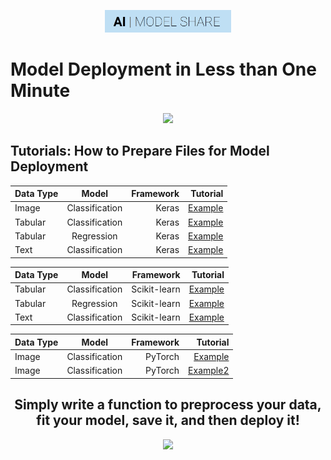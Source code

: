 <p align="center"><img width="40%" src="https://github.com/AIModelShare/aimodelshare/blob/master/docs/aimodshare_banner.jpg" /></p>

# Model Deployment in Less than One Minute
<p align="center"><img width="60%" src="https://aimodelsharecontent.s3.amazonaws.com/ModelDeploymentDiagram.jpeg" /></p>

## Tutorials: How to Prepare Files for Model Deployment
| Data Type   | Model           | Framework|Tutorial |
| ----------- |:---------------:| --------:| --------:|
| Image       | Classification  | Keras    |[Example](https://github.com/AIModelShare/aimodelshare/blob/master/tutorials/notebooks/image_classification.ipynb) |
| Tabular     | Classification  | Keras    |[Example](https://github.com/AIModelShare/aimodelshare/blob/master/tutorials/notebooks/tabular_data_classification.ipynb) |
| Tabular     | Regression      | Keras    |[Example](https://github.com/AIModelShare/aimodelshare/blob/master/tutorials/notebooks/tabular_data_regression.ipynb) |
| Text        | Classification  | Keras    |[Example](https://github.com/AIModelShare/aimodelshare/blob/master/tutorials/notebooks/text_data_classification.ipynb) |

| Data Type   | Model           | Framework|Tutorial |
| ----------- |:---------------:| --------:| --------:|
| Tabular     | Classification  | Scikit-learn    |[Example](https://github.com/AIModelShare/aimodelshare/blob/master/tutorials/notebooks/tabular_sklearn_classification.ipynb) |
| Tabular     | Regression      | Scikit-learn    |[Example](https://github.com/AIModelShare/aimodelshare/blob/master/tutorials/notebooks/tabular_sklearn_regression.ipynb) |
| Text        | Classification  | Scikit-learn    |[Example](https://github.com/AIModelShare/aimodelshare/blob/master/tutorials/notebooks/text_sklearn_classification.ipynb) |

| Data Type   | Model           | Framework|Tutorial |
| ----------- |:---------------:| --------:| --------:|
| Image       | Classification  | PyTorch  |[Example](https://github.com/AIModelShare/aimodelshare/blob/master/tutorials/notebooks/image_pytorch_classification.ipynb) |
| Image       | Classification  | PyTorch  |[Example2](https://github.com/AIModelShare/aimodelshare/blob/master/tutorials/notebooks/image_pytorch_classification_cifar.ipynb) |
<h2 align="center">Simply write a function to preprocess your data, fit your model, save it, and then deploy it!</h2>
<p align="center"><img width="60%" src="https://aimodelsharecontent.s3.amazonaws.com/ModelandPreprocessorObjectPreparation.jpeg" /></p>
